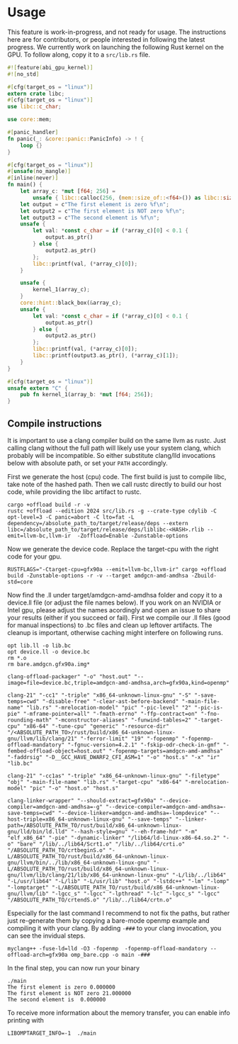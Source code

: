 # Usage

This feature is work-in-progress, and not ready for usage. The instructions here are for contributors, or people interested in following the latest progress.
We currently work on launching the following Rust kernel on the GPU. To follow along, copy it to a `src/lib.rs` file.

```rust
#![feature(abi_gpu_kernel)]
#![no_std]

#[cfg(target_os = "linux")]
extern crate libc;
#[cfg(target_os = "linux")]
use libc::c_char;

use core::mem;

#[panic_handler]
fn panic(_: &core::panic::PanicInfo) -> ! {
    loop {}
}

#[cfg(target_os = "linux")]
#[unsafe(no_mangle)]
#[inline(never)]
fn main() {
    let array_c: *mut [f64; 256] =
        unsafe { libc::calloc(256, (mem::size_of::<f64>()) as libc::size_t) as *mut [f64; 256] };
    let output = c"The first element is zero %f\n";
    let output2 = c"The first element is NOT zero %f\n";
    let output3 = c"The second element is %f\n";
    unsafe {
        let val: *const c_char = if (*array_c)[0] < 0.1 {
            output.as_ptr()
        } else {
            output2.as_ptr()
        };
        libc::printf(val, (*array_c)[0]);
    }

    unsafe {
        kernel_1(array_c);
    }
    core::hint::black_box(&array_c);
    unsafe {
        let val: *const c_char = if (*array_c)[0] < 0.1 {
            output.as_ptr()
        } else {
            output2.as_ptr()
        };
        libc::printf(val, (*array_c)[0]);
        libc::printf(output3.as_ptr(), (*array_c)[1]);
    }
}

#[cfg(target_os = "linux")]
unsafe extern "C" {
    pub fn kernel_1(array_b: *mut [f64; 256]);
}
```

## Compile instructions
It is important to use a clang compiler build on the same llvm as rustc. Just calling clang without the full path will likely use your system clang, which probably will be incompatible. So either substitute clang/lld invocations below with absolute path, or set your `PATH` accordingly.

First we generate the host (cpu) code. The first build is just to compile libc, take note of the hashed path. Then we call rustc directly to build our host code, while providing the libc artifact to rustc.
```
cargo +offload build -r -v
rustc +offload --edition 2024 src/lib.rs -g --crate-type cdylib -C opt-level=3 -C panic=abort -C lto=fat -L dependency=/absolute_path_to/target/release/deps --extern libc=/absolute_path_to/target/release/deps/liblibc-<HASH>.rlib --emit=llvm-bc,llvm-ir  -Zoffload=Enable -Zunstable-options
```

Now we generate the device code. Replace the target-cpu with the right code for your gpu.
```
RUSTFLAGS="-Ctarget-cpu=gfx90a --emit=llvm-bc,llvm-ir" cargo +offload build -Zunstable-options -r -v --target amdgcn-amd-amdhsa -Zbuild-std=core
```

Now find the <libname>.ll under target/amdgcn-amd-amdhsa folder and copy it to a device.ll file (or adjust the file names below).
If you work on an NVIDIA or Intel gpu, please adjust the names acordingly and open an issue to share your results (either if you succeed or fail).
First we compile our .ll files (good for manual inspections) to .bc files and clean up leftover artifacts. The cleanup is important, otherwise caching might interfere on following runs.
```
opt lib.ll -o lib.bc
opt device.ll -o device.bc
rm *.o
rm bare.amdgcn.gfx90a.img*
```

```
clang-offload-packager" "-o" "host.out" "--image=file=device.bc,triple=amdgcn-amd-amdhsa,arch=gfx90a,kind=openmp"

clang-21" "-cc1" "-triple" "x86_64-unknown-linux-gnu" "-S" "-save-temps=cwd" "-disable-free" "-clear-ast-before-backend" "-main-file-name" "lib.rs" "-mrelocation-model" "pic" "-pic-level" "2" "-pic-is-pie" "-mframe-pointer=all" "-fmath-errno" "-ffp-contract=on" "-fno-rounding-math" "-mconstructor-aliases" "-funwind-tables=2" "-target-cpu" "x86-64" "-tune-cpu" "generic" "-resource-dir" "/<ABSOLUTE_PATH_TO>/rust/build/x86_64-unknown-linux-gnu/llvm/lib/clang/21" "-ferror-limit" "19" "-fopenmp" "-fopenmp-offload-mandatory" "-fgnuc-version=4.2.1" "-fskip-odr-check-in-gmf" "-fembed-offload-object=host.out" "-fopenmp-targets=amdgcn-amd-amdhsa" "-faddrsig" "-D__GCC_HAVE_DWARF2_CFI_ASM=1" "-o" "host.s" "-x" "ir" "lib.bc"

clang-21" "-cc1as" "-triple" "x86_64-unknown-linux-gnu" "-filetype" "obj" "-main-file-name" "lib.rs" "-target-cpu" "x86-64" "-mrelocation-model" "pic" "-o" "host.o" "host.s"

clang-linker-wrapper" "--should-extract=gfx90a" "--device-compiler=amdgcn-amd-amdhsa=-g" "--device-compiler=amdgcn-amd-amdhsa=-save-temps=cwd" "--device-linker=amdgcn-amd-amdhsa=-lompdevice" "--host-triple=x86_64-unknown-linux-gnu" "--save-temps" "--linker-path=/ABSOlUTE_PATH_TO/rust/build/x86_64-unknown-linux-gnu/lld/bin/ld.lld" "--hash-style=gnu" "--eh-frame-hdr" "-m" "elf_x86_64" "-pie" "-dynamic-linker" "/lib64/ld-linux-x86-64.so.2" "-o" "bare" "/lib/../lib64/Scrt1.o" "/lib/../lib64/crti.o" "/ABSOLUTE_PATH_TO/crtbeginS.o" "-L/ABSOLUTE_PATH_TO/rust/build/x86_64-unknown-linux-gnu/llvm/bin/../lib/x86_64-unknown-linux-gnu" "-L/ABSOLUTE_PATH_TO/rust/build/x86_64-unknown-linux-gnu/llvm/lib/clang/21/lib/x86_64-unknown-linux-gnu" "-L/lib/../lib64" "-L/usr/lib64" "-L/lib" "-L/usr/lib" "host.o" "-lstdc++" "-lm" "-lomp" "-lomptarget" "-L/ABSOLUTE_PATH_TO/rust/build/x86_64-unknown-linux-gnu/llvm/lib" "-lgcc_s" "-lgcc" "-lpthread" "-lc" "-lgcc_s" "-lgcc" "/ABSOLUTE_PATH_TO/crtendS.o" "/lib/../lib64/crtn.o"
```

Especially for the last command I recommend to not fix the paths, but rather just re-generate them by copying a bare-mode openmp example and compiling it with your clang. By adding `-###` to your clang invocation, you can see the invidual steps.
```
myclang++ -fuse-ld=lld -O3 -fopenmp  -fopenmp-offload-mandatory --offload-arch=gfx90a omp_bare.cpp -o main -###
```

In the final step, you can now run your binary

```
./main
The first element is zero 0.000000
The first element is NOT zero 21.000000
The second element is  0.000000
```

To receive more information about the memory transfer, you can enable info printing with
```
LIBOMPTARGET_INFO=-1  ./main
```
